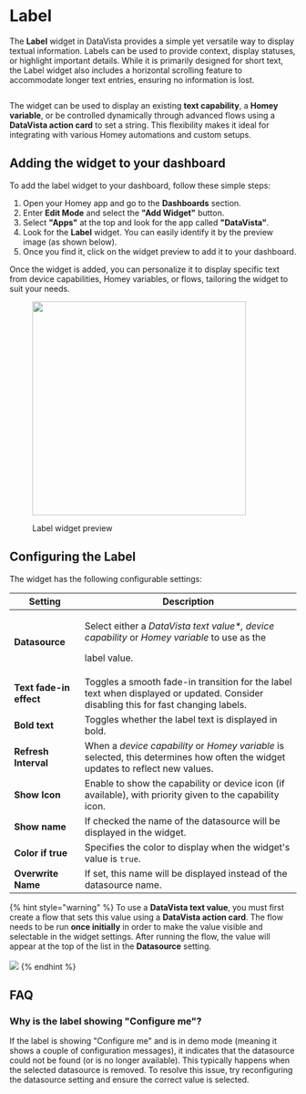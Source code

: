 # Label

The **Label** widget in DataVista provides a simple yet versatile way to display textual information. Labels can be used to provide context, display statuses, or highlight important details. While it is primarily designed for short text, the Label widget also includes a horizontal scrolling feature to accommodate longer text entries, ensuring no information is lost.

<figure><img src="../.gitbook/assets/DataVista - label light.gif" alt=""><figcaption></figcaption></figure>



The widget can be used to display an existing **text capability**, a **Homey variable**, or be controlled dynamically through advanced flows using a **DataVista action card** to set a string. This flexibility makes it ideal for integrating with various Homey automations and custom setups.

## Adding the widget to your dashboard

To add the label widget to your dashboard, follow these simple steps:

1. Open your Homey app and go to the **Dashboards** section.
2. Enter **Edit Mode** and select the **"Add Widget"** button.
3. Select **"Apps"** at the top and look for the app called **"DataVista"**.
4. Look for the **Label** widget. You can easily identify it by the preview image (as shown below).
5. Once you find it, click on the widget preview to add it to your dashboard.

Once the widget is added, you can personalize it to display specific text from device capabilities, Homey variables, or flows, tailoring the widget to suit your needs.

<figure><picture><source srcset="../.gitbook/assets/preview-dark (1).png" media="(prefers-color-scheme: dark)"><img src="../.gitbook/assets/preview-light (1).png" alt="" width="375"></picture><figcaption><p>Label widget preview</p></figcaption></figure>

## Configuring the Label

The widget has the following configurable settings:

| Setting                 | Description                                                                                                                           |
| ----------------------- | ------------------------------------------------------------------------------------------------------------------------------------- |
| **Datasource**          | <p>Select either a <em>DataVista text value*, device capability</em> or <em>Homey variable</em> to use as the </p><p>label value.</p> |
| **Text fade-in effect** | Toggles a smooth fade-in transition for the label text when displayed or updated. Consider disabling this for fast changing labels.   |
| **Bold text**           | Toggles whether the label text is displayed in bold.                                                                                  |
| **Refresh Interval**    | When a _device capability_ or _Homey variable_ is selected, this determines how often the widget updates to reflect new values.       |
| **Show Icon**           | Enable to show the capability or device icon (if available), with priority given to the capability icon.                              |
| **Show name**           | If checked the name of the datasource will be displayed in the widget.                                                                |
| **Color if true**       | Specifies the color to display when the widget's value is `true`.                                                                     |
| **Overwrite Name**      | If set, this name will be displayed instead of the datasource name.                                                                   |

{% hint style="warning" %}
To use a **DataVista text value**, you must first create a flow that sets this value using a **DataVista action card**. The flow needs to be run **once initially** in order to make the value visible and selectable in the widget settings. After running the flow, the value will appear at the top of the list in the **Datasource** setting.\
\
![](../.gitbook/assets/DataVisrta-set-text.png)
{% endhint %}



## FAQ

### Why is the label showing "Configure me"?

If the label is showing "Configure me" and is in demo mode (meaning it shows a couple of configuration messages), it indicates that the datasource could not be found (or is no longer available). This typically happens when the selected datasource is removed. To resolve this issue, try reconfiguring the datasource setting and ensure the correct value is selected.

